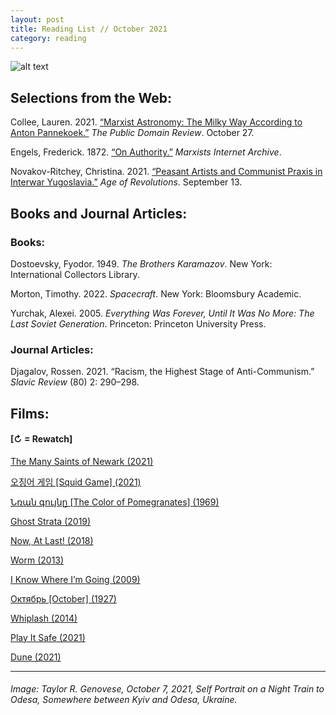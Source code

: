```yaml
---
layout: post
title: Reading List // October 2021
category: reading
---
```


![alt text](https://trgenovese.github.io/blog/images/oct21reading.jpg)

## Selections from the Web:
Collee, Lauren. 2021. [“Marxist Astronomy: The Milky Way According to Anton Pannekoek.”](https://publicdomainreview.org/essay/marxist-astronomy-the-milky-way-according-to-anton-pannekoek) *The Public Domain Review*. October 27.

Engels, Frederick. 1872. [“On Authority.”](https://www.marxists.org/archive/marx/works/1872/10/authority.htm) *Marxists Internet Archive*.

Novakov-Ritchey, Christina. 2021. [“Peasant Artists and Communist Praxis in Interwar Yugoslavia.”](https://ageofrevolutions.com/2021/09/13/peasant-artists-and-communist-praxis-in-interwar-yugoslavia/) *Age of Revolutions*. September 13.

## Books and Journal Articles:

### Books:
Dostoevsky, Fyodor. 1949. *The Brothers Karamazov*. New York: International Collectors Library.

Morton, Timothy. 2022. *Spacecraft*. New York: Bloomsbury Academic.

Yurchak, Alexei. 2005. *Everything Was Forever, Until It Was No More: The Last Soviet Generation*. Princeton: Princeton University Press.

### Journal Articles:
Djagalov, Rossen. 2021. “Racism, the Highest Stage of Anti-Communism.” *Slavic Review* (80) 2: 290–298.

## Films:
#### [↻ = Rewatch]

[The Many Saints of Newark (2021)](https://letterboxd.com/trgenovese/film/the-many-saints-of-newark/)

[오징어 게임 [Squid Game] (2021)](https://letterboxd.com/trgenovese/film/squid-game/)

[Նռան գույնը [The Color of Pomegranates] (1969)](https://letterboxd.com/trgenovese/film/the-color-of-pomegranates/)

[Ghost Strata (2019)](https://letterboxd.com/trgenovese/film/ghost-strata/)

[Now, At Last! (2018)](https://letterboxd.com/trgenovese/film/now-at-last/)

[Worm (2013)](https://letterboxd.com/trgenovese/film/worm/)

[I Know Where I’m Going (2009)](https://letterboxd.com/trgenovese/film/i-know-where-im-going-2009/)

[Октябрь [October] (1927)](https://letterboxd.com/trgenovese/film/october-ten-days-that-shook-the-world/)

[Whiplash (2014)](https://letterboxd.com/trgenovese/film/whiplash-2014/)

[Play It Safe (2021)](https://letterboxd.com/trgenovese/film/play-it-safe-2021/)

[Dune (2021)](https://letterboxd.com/trgenovese/film/dune-2021/)

___
###### Image: Taylor R. Genovese, October 7, 2021, Self Portrait on a Night Train to Odesa, Somewhere between Kyiv and Odesa, Ukraine.
